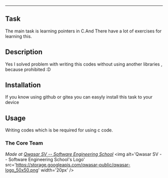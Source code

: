 ***

## Task
The main task is learning pointers in C.And There have a lot of exercises for learning  this.

## Description
Yes I solved problem with writing this codes without using another libraries , because prohibited :D

## Installation
If you know using github or gitea you can easyly install this task to your device

## Usage

Writing codes which is be required for using c code.

### The Core Team


<span><i>Made at <a href='https://qwasar.io'>Qwasar SV -- Software Engineering School</a></i></span>
<span><img alt='Qwasar SV -- Software Engineering School's Logo' src='https://storage.googleapis.com/qwasar-public/qwasar-logo_50x50.png' width='20px' /></span>
